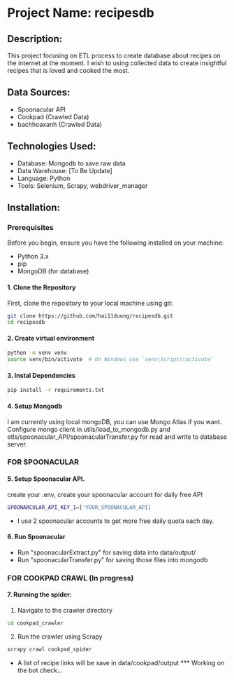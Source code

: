 # Project Name: recipesdb

## Description:
This project focusing on ETL process to create database about recipes on the internet at the moment.
I wish to using collected data to create insightful recipes that is loved and cooked the most. 

## Data Sources:
- Spoonacular API
- Cookpad (Crawled Data)
- bachhoaxanh (Crawled Data)

## Technologies Used:
- Database: Mongodb to save raw data
- Data Warehouse: [To Be Update]
- Language: Python
- Tools: Selenium, Scrapy, webdriver_manager

## Installation:
### Prerequisites
Before you begin, ensure you have the following installed on your machine:
- Python 3.x
- pip
- MongoDB (for database)
#### 1. Clone the Repository
First, clone the repository to your local machine using git:
```sh
git clone https://github.com/hai11duong/recipesdb.git
cd recipesdb
```
#### 2. Create virtual environment
```sh
python -m venv venv
source venv/bin/activate  # On Windows use `venv\Scripts\activate`
```

#### 3. Instal Dependencies
```sh
pip install -r requirements.txt
```

#### 4. Setup Mongodb
I am currently using local mongoDB, you can use Mongo Atlas if you want.
Configure mongo client in utils/load_to_mongodb.py and etls/spoonacular_API/spoonacularTransfer.py for read and write to database server.

### FOR SPOONACULAR 
#### 5. Setup Spoonacular API.
create your .env, create your spoonacular account for daily free API
```sh
SPOONARCULAR_API_KEY_1=['YOUR_SPOONACULAR_API]
```
- I use 2 spoonacular accounts to get more free daily quota each day.

#### 6. Run Spoonacular
- Run "spoonacularExtract.py" for saving data into data/output/
- Run "spoonacularTransfer.py" for saving those files into mongodb


### FOR COOKPAD CRAWL (In progress)
#### 7. Running the spider:
1. Navigate to the crawler directory
```sh
cd cookpad_crawler
```
2. Run the crawler using Scrapy
```sh
scrapy crawl cookpad_spider
```
- A list of recipe links will be save in data/cookpad/output
*** Working on the bot check...

